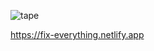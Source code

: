 ![tape](https://raw.githubusercontent.com/fatiherikli/hospital/master/interface.svg)

<https://fix-everything.netlify.app>
